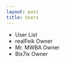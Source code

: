 ```yaml
---
layout: post
title: Users
---
```


<ul class="list-group">
  <li class="list-group-item">User List</li>
  <li class="list-group-item">realFeik <span class="badge badge-primary">Owner</span></li>
  <li class="list-group-item">Mr. MWBA <span class="badge badge-primary">Owner</span></li>
  <li class="list-group-item">Bix7ix <span class="badge badge-primary">Owner</span></li>
</ul>
